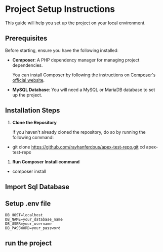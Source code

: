 # Project Setup Instructions

This guide will help you set up the project on your local environment.

## Prerequisites

Before starting, ensure you have the following installed:

- **Composer**: A PHP dependency manager for managing project dependencies.

  You can install Composer by following the instructions on [Composer's official website](https://getcomposer.org/download/).

- **MySQL Database**: You will need a MySQL or MariaDB database to set up the project.

## Installation Steps

1. **Clone the Repository**

   If you haven't already cloned the repository, do so by running the following command:

- git clone https://github.com/rayhanferdous/apex-test-repo.git
  cd apex-test-repo

1. **Run Composer Install command**

- composer install


## Import Sql Database

## Setup .env file

    DB_HOST=localhost
    DB_NAME=your_database_name
    DB_USER=your_username
    DB_PASSWORD=your_password

## run the project
